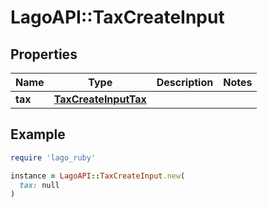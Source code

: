 # LagoAPI::TaxCreateInput

## Properties

| Name | Type | Description | Notes |
| ---- | ---- | ----------- | ----- |
| **tax** | [**TaxCreateInputTax**](TaxCreateInputTax.md) |  |  |

## Example

```ruby
require 'lago_ruby'

instance = LagoAPI::TaxCreateInput.new(
  tax: null
)
```

